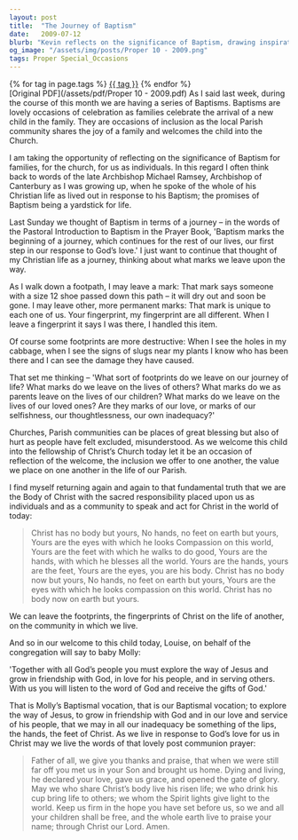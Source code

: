 ```yaml
---
layout: post
title:  "The Journey of Baptism"
date:   2009-07-12
blurb: "Kevin reflects on the significance of Baptism, drawing inspiration from the late Archbishop Michael Ramsey. He emphasizes Baptism as the beginning of a lifelong journey in response to God's love. Through the metaphor of footprints and fingerprints, Kevin explores the marks we leave on others and the world. He concludes with a call to embody Christ's presence on earth, leaving Christ's footprints in our communities."
og_image: "/assets/img/posts/Proper 10 - 2009.png"
tags: Proper Special_Occasions
---    
```

<div class="tag-pills">
    {% for tag in page.tags %}
    <a href="{{ site.baseurl }}/tag/{{ tag | slugify }}" class="tag-pill">{{ tag }}</a>
    {% endfor %}
</div>
[Original PDF](/assets/pdf/Proper 10 - 2009.pdf)
As I said last week, during the course of this month we are having a series of Baptisms. Baptisms are lovely occasions of celebration as families celebrate the arrival of a new child in the family. They are occasions of inclusion as the local Parish community shares the joy of a family and welcomes the child into the Church.

I am taking the opportunity of reflecting on the significance of Baptism for families, for the church, for us as individuals. In this regard I often think back to words of the late Archbishop Michael Ramsey, Archbishop of Canterbury as I was growing up, when he spoke of the whole of his Christian life as lived out in response to his Baptism; the promises of Baptism being a yardstick for life.

Last Sunday we thought of Baptism in terms of a journey – in the words of the Pastoral Introduction to Baptism in the Prayer Book, 'Baptism marks the beginning of a journey, which continues for the rest of our lives, our first step in our response to God’s love.' I just want to continue that thought of my Christian life as a journey, thinking about what marks we leave upon the way.

As I walk down a footpath, I may leave a mark: That mark says someone with a size 12 shoe passed down this path – it will dry out and soon be gone. I may leave other, more permanent marks: That mark is unique to each one of us. Your fingerprint, my fingerprint are all different. When I leave a fingerprint it says I was there, I handled this item.

Of course some footprints are more destructive: When I see the holes in my cabbage, when I see the signs of slugs near my plants I know who has been there and I can see the damage they have caused.

That set me thinking – 'What sort of footprints do we leave on our journey of life? What marks do we leave on the lives of others? What marks do we as parents leave on the lives of our children? What marks do we leave on the lives of our loved ones? Are they marks of our love, or marks of our selfishness, our thoughtlessness, our own inadequacy?'

Churches, Parish communities can be places of great blessing but also of hurt as people have felt excluded, misunderstood. As we welcome this child into the fellowship of Christ’s Church today let it be an occasion of reflection of the welcome, the inclusion we offer to one another, the value we place on one another in the life of our Parish.

I find myself returning again and again to that fundamental truth that we are the Body of Christ with the sacred responsibility placed upon us as individuals and as a community to speak and act for Christ in the world of today:

> Christ has no body but yours,
> No hands, no feet on earth but yours,
> Yours are the eyes with which he looks
> Compassion on this world,
> Yours are the feet with which he walks to do good,
> Yours are the hands, with which he blesses all the world.
> Yours are the hands, yours are the feet,
> Yours are the eyes, you are his body.
> Christ has no body now but yours,
> No hands, no feet on earth but yours,
> Yours are the eyes with which he looks
> compassion on this world.
> Christ has no body now on earth but yours.

We can leave the footprints, the fingerprints of Christ on the life of another, on the community in which we live.

And so in our welcome to this child today, Louise, on behalf of the congregation will say to baby Molly:

'Together with all God’s people
you must explore the way of Jesus
and grow in friendship with God,
in love for his people,
and in serving others.
With us you will listen to the word of God
and receive the gifts of God.'

That is Molly’s Baptismal vocation, that is our Baptismal vocation; to explore the way of Jesus, to grow in friendship with God and in our love and service of his people, that we may in all our inadequacy be something of the lips, the hands, the feet of Christ. As we live in response to God’s love for us in Christ may we live the words of that lovely post communion prayer:

> Father of all,
> we give you thanks and praise,
> that when we were still far off
> you met us in your Son and brought us home.
> Dying and living, he declared your love,
> gave us grace, and opened the gate of glory.
> May we who share Christ’s body live his risen life;
> we who drink his cup bring life to others;
> we whom the Spirit lights give light to the world.
> Keep us firm in the hope you have set before us,
> so we and all your children shall be free,
> and the whole earth live to praise your name;
> through Christ our Lord.
> Amen.
